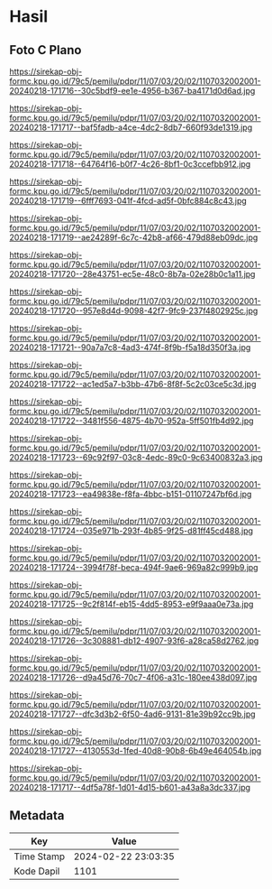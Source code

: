 # Hasil

## Foto C Plano

https://sirekap-obj-formc.kpu.go.id/79c5/pemilu/pdpr/11/07/03/20/02/1107032002001-20240218-171716--30c5bdf9-ee1e-4956-b367-ba4171d0d6ad.jpg

https://sirekap-obj-formc.kpu.go.id/79c5/pemilu/pdpr/11/07/03/20/02/1107032002001-20240218-171717--baf5fadb-a4ce-4dc2-8db7-660f93de1319.jpg

https://sirekap-obj-formc.kpu.go.id/79c5/pemilu/pdpr/11/07/03/20/02/1107032002001-20240218-171718--64764f16-b0f7-4c26-8bf1-0c3ccefbb912.jpg

https://sirekap-obj-formc.kpu.go.id/79c5/pemilu/pdpr/11/07/03/20/02/1107032002001-20240218-171719--6fff7693-041f-4fcd-ad5f-0bfc884c8c43.jpg

https://sirekap-obj-formc.kpu.go.id/79c5/pemilu/pdpr/11/07/03/20/02/1107032002001-20240218-171719--ae24289f-6c7c-42b8-af66-479d88eb09dc.jpg

https://sirekap-obj-formc.kpu.go.id/79c5/pemilu/pdpr/11/07/03/20/02/1107032002001-20240218-171720--28e43751-ec5e-48c0-8b7a-02e28b0c1a11.jpg

https://sirekap-obj-formc.kpu.go.id/79c5/pemilu/pdpr/11/07/03/20/02/1107032002001-20240218-171720--957e8d4d-9098-42f7-9fc9-237f4802925c.jpg

https://sirekap-obj-formc.kpu.go.id/79c5/pemilu/pdpr/11/07/03/20/02/1107032002001-20240218-171721--90a7a7c8-4ad3-474f-8f9b-f5a18d350f3a.jpg

https://sirekap-obj-formc.kpu.go.id/79c5/pemilu/pdpr/11/07/03/20/02/1107032002001-20240218-171722--ac1ed5a7-b3bb-47b6-8f8f-5c2c03ce5c3d.jpg

https://sirekap-obj-formc.kpu.go.id/79c5/pemilu/pdpr/11/07/03/20/02/1107032002001-20240218-171722--3481f556-4875-4b70-952a-5ff501fb4d92.jpg

https://sirekap-obj-formc.kpu.go.id/79c5/pemilu/pdpr/11/07/03/20/02/1107032002001-20240218-171723--69c92f97-03c8-4edc-89c0-9c63400832a3.jpg

https://sirekap-obj-formc.kpu.go.id/79c5/pemilu/pdpr/11/07/03/20/02/1107032002001-20240218-171723--ea49838e-f8fa-4bbc-b151-01107247bf6d.jpg

https://sirekap-obj-formc.kpu.go.id/79c5/pemilu/pdpr/11/07/03/20/02/1107032002001-20240218-171724--035e971b-293f-4b85-9f25-d81ff45cd488.jpg

https://sirekap-obj-formc.kpu.go.id/79c5/pemilu/pdpr/11/07/03/20/02/1107032002001-20240218-171724--3994f78f-beca-494f-9ae6-969a82c999b9.jpg

https://sirekap-obj-formc.kpu.go.id/79c5/pemilu/pdpr/11/07/03/20/02/1107032002001-20240218-171725--9c2f814f-eb15-4dd5-8953-e9f9aaa0e73a.jpg

https://sirekap-obj-formc.kpu.go.id/79c5/pemilu/pdpr/11/07/03/20/02/1107032002001-20240218-171726--3c308881-db12-4907-93f6-a28ca58d2762.jpg

https://sirekap-obj-formc.kpu.go.id/79c5/pemilu/pdpr/11/07/03/20/02/1107032002001-20240218-171726--d9a45d76-70c7-4f06-a31c-180ee438d097.jpg

https://sirekap-obj-formc.kpu.go.id/79c5/pemilu/pdpr/11/07/03/20/02/1107032002001-20240218-171727--dfc3d3b2-6f50-4ad6-9131-81e39b92cc9b.jpg

https://sirekap-obj-formc.kpu.go.id/79c5/pemilu/pdpr/11/07/03/20/02/1107032002001-20240218-171727--4130553d-1fed-40d8-90b8-6b49e464054b.jpg

https://sirekap-obj-formc.kpu.go.id/79c5/pemilu/pdpr/11/07/03/20/02/1107032002001-20240218-171717--4df5a78f-1d01-4d15-b601-a43a8a3dc337.jpg


## Metadata

| Key        | Value               |
| ---------- | ------------------- |
| Time Stamp | 2024-02-22 23:03:35 |
| Kode Dapil | 1101                |



